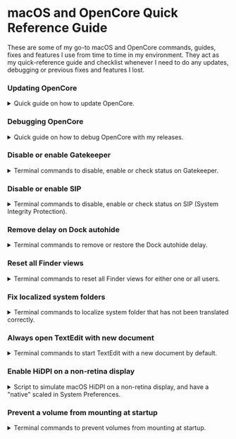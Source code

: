 # macOS and OpenCore Quick Reference Guide
These are some of my go-to macOS and OpenCore commands, guides, fixes and features I use from time to time in my environment. They act as my quick-reference guide and checklist whenever I need to do any updates, debugging or previous fixes and features I lost.

### Updating OpenCore
<details>
  <summary>Quick guide on how to update OpenCore.</summary>
  <br>

  Workinonit..
  <br>

  <sup>***Reference: https://dortania.github.io/OpenCore-Post-Install/universal/update.html***</sup>
  <br>
</details>

### Debugging OpenCore
<details>
  <summary>Quick guide on how to debug OpenCore with my releases.</summary>
  <br>

  My releases are prepared for easy dubugging, all you have to do is download the DEBUG version of [OpenCorePkg](https://github.com/acidanthera/OpenCorePkg). Reminder, it's a good idea booting the debug EFI from a USB stick.
  
  **Swap the following files:**

  EFI > BOOT > `BOOTx64.efi`<br>
  EFI > OC > `OpenCore.efi`<br>
  EFI > OC > Drivers > `OpenRuntime.efi`

  **Change to the following values in** `config.plist`**:**

  Misc > Debug > AppleDebug > `True`<br>
  Misc > Debug > ApplePanic > `True`<br>
  Misc > Debug > DisableWatchDog > `True`<br>
  Misc > Debug > Target > `67`<br>
  NVRAM > Add > 7C436110-AB2A-4BBB-A880-FE41995C9F82 > boot-args > `-v keepsyms=1`

  Restart computer and make sure you boot from the same volume you made the changes in. Verbose mode is now active and log files will be saved to the same volume. When you're done and everything works, swap back files from the RELEASE version and revert the values in config.plist.

  <sup>***Reference: https://dortania.github.io/OpenCore-Install-Guide/troubleshooting/debug.html***</sup>
  <br>
</details>

### Disable or enable Gatekeeper
<details>
  <summary>Terminal commands to disable, enable or check status on Gatekeeper.</summary>
  <br>

  **Disable Gatekeeper**
  ```
  sudo spctl --master-disable
  ```
  <br>

  **Enable Gatekeeper**
  ```
  sudo spctl --master-enable
  ```
  <br>

  **Check status on Gatekeeper**
  ```
  spctl --status
  ```
  <br>
</details>

### Disable or enable SIP
<details>
  <summary>Terminal commands to disable, enable or check status on SIP (System Integrity Protection).</summary>
  <br>

  First, you have to enter [Recovery Mode](https://support.apple.com/en-us/HT201314), then launch Terminal from the Utilities menu.
  <br><br>

  **Disable SIP**
  ```
  csrutil disable
  ```
  Restart your computer.
  <br><br>

  **Enable SIP**
  ```
  csrutil enable
  ```
  Restart your computer.
  <br><br>

  **Check status on SIP**
  ```
  csrutil status
  ```
  <br>

  <sup>***Reference: https://developer.apple.com/documentation/security/disabling_and_enabling_system_integrity_protection***</sup>
  <br>
</details>

### Remove delay on Dock autohide
<details>
  <summary>Terminal commands to remove or restore the Dock autohide delay.</summary>
  <br>

  **Remove Dock autohide delay**
  ```
  defaults write com.apple.dock autohide-delay -float 0 && killall Dock
  ```
  <br>

  **Restore Dock autohide delay**
  ```
  defaults delete com.apple.dock autohide-delay && killall Dock
  ```
  <br>
</details>

### Reset all Finder views
<details>
  <summary>Terminal commands to reset all Finder views for either one or all users.</summary>
  <br>

  Workinonit..
  <br>
</details>

### Fix localized system folders
<details>
  <summary>Terminal commands to localize system folder that has not been translated correctly.</summary>
  <br>

  Workinonit..
  <br>
</details>

### Always open TextEdit with new document
<details>
  <summary>Terminal commands to start TextEdit with a new document by default.</summary>
  <br>

  **Always open TextEdit with a new document**
  ```
  defaults write -g NSShowAppCentricOpenPanelInsteadOfUntitledFile -bool false
  ```
  <br>

  **Restore to TextEdit default settings**
  ```
  defaults delete -g NSShowAppCentricOpenPanelInsteadOfUntitledFile
  ```
  <br>
</details>

### Enable HiDPI on a non-retina display
<details>
  <summary>Script to simulate macOS HiDPI on a non-retina display, and have a "native" scaled in System Preferences.</summary>
  <br>

  I'm using a [headless dummy plug](https://www.amazon.com/dp/B07YMTKJCR/) to control my builds via screen sharing, which does not have HiDPI enabled by default.
  
  Basically just run this script in Terminal and it will guide you all the way:  
  ```
  bash -c "$(curl -fsSL https://raw.githubusercontent.com/xzhih/one-key-hidpi/master/hidpi.sh)"
  ```
  <br>

  **My preferred options**
  1. Run script in Terminal.
  2. Choose `(2) Enable HIDPI (with EDID)`
  3. Display icon `(6) Do not change`
  4. Resolution config `(5) 3000x2000 Display`
  5. You may need to enter your password.
  6. Restart.
  <br>

  **Disable and reset HIDPI**
  1. Run script in Terminal.
  2. Choose `(3) Disable HIDPI`
  3. Choose `(2) Reset all settings to macOS default`
  4. You may need to enter your password.
  5. Restart.
  <br>

  <sup>***Reference: https://github.com/xzhih/one-key-hidpi***</sup>
  <br>
</details>

### Prevent a volume from mounting at startup
<details>
  <summary>Terminal commands to prevent volumes from mounting at startup.</summary>
  <br>

  Workinonit..
  <br>

  <sup>***Reference: https://discussions.apple.com/docs/DOC-7942***</sup>
  <br>
</details>
